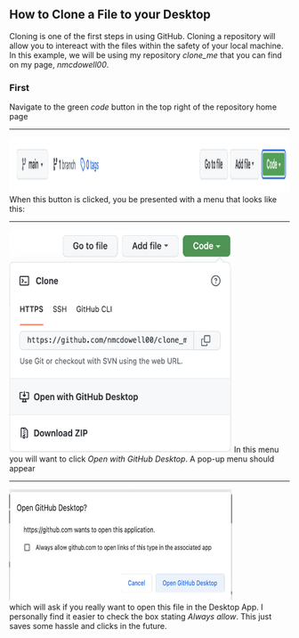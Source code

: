 ## How to Clone a File to your Desktop
Cloning is one of the first steps in using GitHub. Cloning a repository will allow you to intereact with the files within the safety of your local machine. 
In this example, we will be using my repository *clone_me* that you can find on my page, *nmcdowell00*. 
### First 
Navigate to the green *code* button in the top right of the repository home page <hr>
<img src = "/images/green_code.png" height="100">
When this button is clicked, you be presented with a menu that looks like this: <hr>
<img src = "/images/code_dropdown.png" height = "400" width = "400"> 
In this menu you will want to click *Open with GitHub Desktop*. A pop-up menu should appear <hr> <img src ="/images/open_with_GD.png" width = "400" height = "200"> <br> which will ask if you really want to open this file in the Desktop App. I personally find it easier to check the box stating *Always allow*. This just saves some hassle and clicks in the future. 

